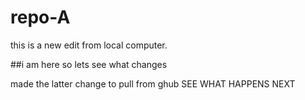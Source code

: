 # repo-A
this is a new edit from local computer.<p />
##i am here
so lets see what changes


made the latter change to pull from ghub
SEE WHAT HAPPENS NEXT
